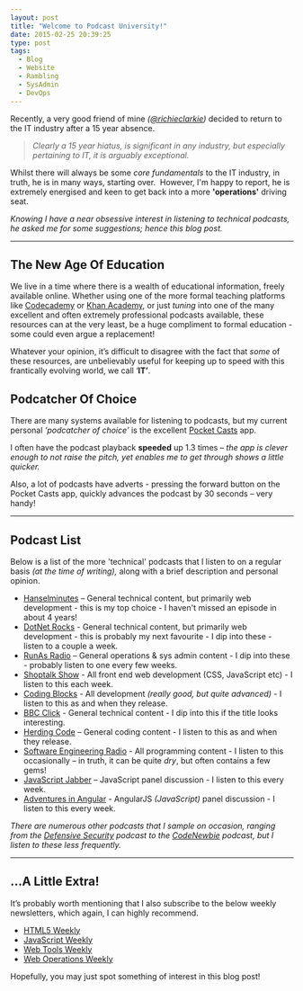 ```yaml
---
layout: post
title: "Welcome to Podcast University!"
date: 2015-02-25 20:39:25
type: post
tags:
  - Blog
  - Website
  - Rambling
  - SysAdmin
  - DevOps
---
```


Recently, a very good friend of mine _(_[_@richieclarkie_](https://twitter.com/richieclarkie)_)_ decided to return to the IT industry after a 15 year absence.

> _Clearly a 15 year hiatus, is significant in any industry, but especially pertaining to IT, it is arguably exceptional._

Whilst there will always be some _core fundamentals_ to the IT industry, in truth, he is in many ways, starting over.  However, I'm happy to report, he is extremely energised and keen to get back into a more **'operations'** driving seat.

_Knowing I have a near obsessive interest in listening to technical podcasts, he asked me for some suggestions; hence this blog post._

---

## The New Age Of Education

We live in a time where there is a wealth of educational information, freely available online. Whether using one of the more formal teaching platforms like [Codecademy](http://www.codecademy.com/) or [Khan Academy](https://www.khanacademy.org/), or just _tuning_ into one of the many excellent and often extremely professional podcasts available, these resources can at the very least, be a huge compliment to formal education - some could even argue a replacement!

Whatever your opinion, it’s difficult to disagree with the fact that _some_ of these resources, are unbelievably useful for keeping up to speed with this frantically evolving world, we call ‘**IT’**.

## Podcatcher Of Choice

There are many systems available for listening to podcasts, but my current personal _‘podcatcher of choice’_ is the excellent [Pocket Casts](http://www.shiftyjelly.com/pocketcasts) app.

I often have the podcast playback **speeded** up 1.3 times – _the app is clever_ _enough to not raise the pitch, yet enables me to get through shows a little quicker._

Also, a lot of podcasts have adverts - pressing the forward button on the Pocket Casts app, quickly advances the podcast by 30 seconds – very handy!

---

## Podcast List

Below is a list of the more 'technical' podcasts that I listen to on a regular basis _(at the time of writing),_ along with a brief description and personal opinion.

- [Hanselminutes](http://hanselminutes.com/) – General technical content, but primarily web development - this is my top choice - I haven't missed an episode in about 4 years!
- [DotNet Rocks](http://www.dotnetrocks.com/) - General technical content, but primarily web development - this is probably my next favourite - I dip into these - listen to a couple a week.
- [RunAs Radio](http://www.runasradio.com/) – General operations & sys admin content - I dip into these - probably listen to one every few weeks.
- [Shoptalk Show](http://shoptalkshow.com/) - All front end web development (CSS, JavaScript etc) - I listen to this each week.
- [Coding Blocks](http://www.codingblocks.net/) - All development _(really good, but quite advanced)_ - I listen to this as and when they release.
- [BBC Click](http://www.bbc.co.uk/podcasts/series/digitalp) - General technical content - I dip into this if the title looks interesting.
- [Herding Code](http://herdingcode.com/) – General coding content - I listen to this as and when they release.
- [Software Engineering Radio](http://www.se-radio.net/) - All programming content - I listen to this occasionally – in truth, it can be quite _dry_, but often contains a few gems!
- [JavaScript Jabber](http://devchat.tv/js-jabber/) – JavaScript panel discussion - I listen to this every week.
- [Adventures in Angular](http://devchat.tv/adventures-in-angular) - AngularJS _(JavaScript)_ panel discussion - I listen to this every week.

_There are numerous other podcasts that I sample on occasion, ranging from the_ [_Defensive Security_](http://www.defensivesecurity.org/) _podcast to the_ [_CodeNewbie_](http://www.codenewbie.org/) _podcast, but I listen to these less frequently._

---

## …A Little Extra!

It’s probably worth mentioning that I also subscribe to the below weekly newsletters, which again, I can highly recommend.

- [HTML5 Weekly](http://html5weekly.com/)
- [JavaScript Weekly](http://javascriptweekly.com/)
- [Web Tools Weekly](http://webtoolsweekly.com/)
- [Web Operations Weekly](http://webopsweekly.com/)

Hopefully, you may just spot something of interest in this blog post!
